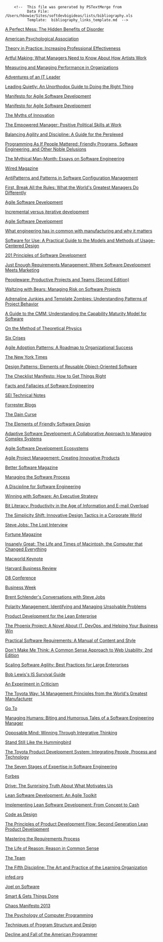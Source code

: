         <!--  This file was generated by PSTextMerge from
              Data File: /Users/hbowie/Sites/softdevbigideas/lists/bibliography.xls
              Template:  bibliography_links_template.md  -->

[A Perfect Mess: The Hidden Benefits of Disorder][abrahamson-freeman-2006]

[abrahamson-freeman-2006]: bibliography.html#abrahamson-freeman-2006

[American Psychological Association][apa-multitask-2006]

[apa-multitask-2006]: bibliography.html#apa-multitask-2006

[Theory in Practice: Increasing Professional Effectiveness][argyris-schon-1974]

[argyris-schon-1974]: bibliography.html#argyris-schon-1974

[Artful Making: What Managers Need to Know About How Artists Work][austin-devin-2003]

[austin-devin-2003]: bibliography.html#austin-devin-2003

[Measuring and Managing Performance in Organizations][austin-1996]

[austin-1996]: bibliography.html#austin-1996

[Adventures of an IT Leader][austin-et-al-2009]

[austin-et-al-2009]: bibliography.html#austin-et-al-2009

[Leading Quietly: An Unorthodox Guide to Doing the Right Thing][badaracco-2002]

[badaracco-2002]: bibliography.html#badaracco-2002

[Manifesto for Agile Software Development][beck-et-al-2001-p]

[beck-et-al-2001-p]: bibliography.html#beck-et-al-2001-p

[Manifesto for Agile Software Development][beck-et-al-2001]

[beck-et-al-2001]: bibliography.html#beck-et-al-2001

[The Myths of Innovation][berkun-2007]

[berkun-2007]: bibliography.html#berkun-2007

[The Empowered Manager: Positive Political Skills at Work][block-1987]

[block-1987]: bibliography.html#block-1987

[Balancing Agility and Discipline: A Guide for the Perplexed][boehm-turner-2003]

[boehm-turner-2003]: bibliography.html#boehm-turner-2003

[Programming As If People Mattered: Friendly Programs, Software Engineering, and Other Noble Delusions][borenstein-1991]

[borenstein-1991]: bibliography.html#borenstein-1991

[The Mythical Man-Month: Essays on Software Engineering][brooks-1975]

[brooks-1975]: bibliography.html#brooks-1975

[Wired Magazine][brooks-2010]

[brooks-2010]: bibliography.html#brooks-2010

[AntiPatterns and Patterns in Software Configuration Management][brown-et-al-1999]

[brown-et-al-1999]: bibliography.html#brown-et-al-1999

[First, Break All the Rules: What the World's Greatest Managers Do Differently][buckingham-et-al-1999]

[buckingham-et-al-1999]: bibliography.html#buckingham-et-al-1999

[Agile Software Development][cockburn-2002]

[cockburn-2002]: bibliography.html#cockburn-2002

[Incremental versus iterative development][cockburn-2007]

[cockburn-2007]: bibliography.html#cockburn-2007

[Agile Software Development][cockburn-2001]

[cockburn-2001]: bibliography.html#cockburn-2001

[What engineering has in common with manufacturing and why it matters][cockburn-2006]

[cockburn-2006]: bibliography.html#cockburn-2006

[Software for Use: A Practical Guide to the Models and Methods of Usage-Centered Design][constantine-lockwood-1999]

[constantine-lockwood-1999]: bibliography.html#constantine-lockwood-1999

[201 Principles of Software Development][davis-1995]

[davis-1995]: bibliography.html#davis-1995

[Just Enough Requirements Management: Where Software Development Meets Marketing][davis-2005]

[davis-2005]: bibliography.html#davis-2005

[Peopleware: Productive Projects and Teams (Second Edition)][demarco-1999]

[demarco-1999]: bibliography.html#demarco-1999

[Waltzing with Bears: Managing Risk on Software Projects][demarco-lister-2003]

[demarco-lister-2003]: bibliography.html#demarco-lister-2003

[Adrenaline Junkies and Template Zombies: Understanding Patterns of Project Behavior][demarco-et-al-2008]

[demarco-et-al-2008]: bibliography.html#demarco-et-al-2008

[A Guide to the CMM: Understanding the Capability Maturity Model for Software][dymond-1995]

[dymond-1995]: bibliography.html#dymond-1995

[On the Method of Theoretical Physics][einstein-1933]

[einstein-1933]: bibliography.html#einstein-1933

[Six Crises][nixon-1962]

[nixon-1962]: bibliography.html#nixon-1962

[Agile Adoption Patterns: A Roadmap to Organizational Success][elssamadisy-2008]

[elssamadisy-2008]: bibliography.html#elssamadisy-2008

[The New York Times][nytimes-2007]

[nytimes-2007]: bibliography.html#nytimes-2007

[Design Patterns: Elements of Reusable Object-Oriented Software][gamma-et-al-1994]

[gamma-et-al-1994]: bibliography.html#gamma-et-al-1994

[The Checklist Manifesto: How to Get Things Right][gawande-2011]

[gawande-2011]: bibliography.html#gawande-2011

[Facts and Fallacies of Software Engineering][glass-2003]

[glass-2003]: bibliography.html#glass-2003

[SEI Technical Notes][sei-2008]

[sei-2008]: bibliography.html#sei-2008

[Forrester Blogs][gualtieri-2009]

[gualtieri-2009]: bibliography.html#gualtieri-2009

[The Dain Curse][hammett-1929]

[hammett-1929]: bibliography.html#hammett-1929

[The Elements of Friendly Software Design][heckel-1994]

[heckel-1994]: bibliography.html#heckel-1994

[Adaptive Software Development: A Collaborative Approach to Managing Complex Systems][highsmith-1999]

[highsmith-1999]: bibliography.html#highsmith-1999

[Agile Software Development Ecosystems][highsmith-2002]

[highsmith-2002]: bibliography.html#highsmith-2002

[Agile Project Management: Creating Innovative Products][highsmith-2004]

[highsmith-2004]: bibliography.html#highsmith-2004

[Better Software Magazine][highsmith-2007-11]

[highsmith-2007-11]: bibliography.html#highsmith-2007-11

[Managing the Software Process][humphrey-1989]

[humphrey-1989]: bibliography.html#humphrey-1989

[A Discipline for Software Engineering][humphrey-1995]

[humphrey-1995]: bibliography.html#humphrey-1995

[Winning with Software: An Executive Strategy][humphrey-2002]

[humphrey-2002]: bibliography.html#humphrey-2002

[Bit Literacy: Productivity in the Age of Information and E-mail Overload][hurst-2007]

[hurst-2007]: bibliography.html#hurst-2007

[The Simplicity Shift: Innovative Design Tactics in a Corporate World][jenson-2002]

[jenson-2002]: bibliography.html#jenson-2002

[Steve Jobs: The Lost Interview][jobs-1995]

[jobs-1995]: bibliography.html#jobs-1995

[Fortune Magazine][jobs-2000]

[jobs-2000]: bibliography.html#jobs-2000

[Insanely Great: The Life and Times of Macintosh, the Computer that Changed Everything][jobs-2000-insanely]

[jobs-2000-insanely]: bibliography.html#jobs-2000-insanely

[Macworld Keynote][jobs-2007]

[jobs-2007]: bibliography.html#jobs-2007

[Harvard Business Review][jobs-2011]

[jobs-2011]: bibliography.html#jobs-2011

[D8 Conference][jobs-2010]

[jobs-2010]: bibliography.html#jobs-2010

[Business Week][jobs-1998]

[jobs-1998]: bibliography.html#jobs-1998

[Brent Schlender's Conversations with Steve Jobs][jobs-2004]

[jobs-2004]: bibliography.html#jobs-2004

[Polarity Management: Identifying and Managing Unsolvable Problems][johnson-1992]

[johnson-1992]: bibliography.html#johnson-1992

[Product Development for the Lean Enterprise][kennedy-2003]

[kennedy-2003]: bibliography.html#kennedy-2003

[The Phoenix Project: A Novel About IT, DevOps, and Helping Your Business Win][kim-et-al-2013]

[kim-et-al-2013]: bibliography.html#kim-et-al-2013

[Practical Software Requirements: A Manual of Content and Style][kovitz-1999]

[kovitz-1999]: bibliography.html#kovitz-1999

[Don't Make Me Think: A Common Sense Approach to Web Usability, 2nd Edition][krug-2005]

[krug-2005]: bibliography.html#krug-2005

[Scaling Software Agility: Best Practices for Large Enterprises][leffingwell-2007]

[leffingwell-2007]: bibliography.html#leffingwell-2007

[Bob Lewis's IS Survival Guide][lewis-1999]

[lewis-1999]: bibliography.html#lewis-1999

[An Experiment in Criticism][lewis-1961]

[lewis-1961]: bibliography.html#lewis-1961

[The Toyota Way: 14 Management Principles from the World's Greatest Manufacturer][liker-2003]

[liker-2003]: bibliography.html#liker-2003

[Go To][lohr-2002]

[lohr-2002]: bibliography.html#lohr-2002

[Managing Humans: Biting and Humorous Tales of a Software Engineering Manager][lopp-2007]

[lopp-2007]: bibliography.html#lopp-2007

[Opposable Mind: Winning Through Integrative Thinking][martin-2009]

[martin-2009]: bibliography.html#martin-2009

[Stand Still Like the Hummingbird][miller-1962]

[miller-1962]: bibliography.html#miller-1962

[The Toyota Product Development System: Integrating People, Process and Technology][morgan-liker-2006]

[morgan-liker-2006]: bibliography.html#morgan-liker-2006

[The Seven Stages of Expertise in Software Engineering][page-jones-1998]

[page-jones-1998]: bibliography.html#page-jones-1998

[Forbes][phillips-2009]

[phillips-2009]: bibliography.html#phillips-2009

[Drive: The Surprising Truth About What Motivates Us][pink-2009]

[pink-2009]: bibliography.html#pink-2009

[Lean Software Development: An Agile Toolkit][poppendieck-2003]

[poppendieck-2003]: bibliography.html#poppendieck-2003

[Implementing Lean Software Development: From Concept to Cash][poppendieck-2006]

[poppendieck-2006]: bibliography.html#poppendieck-2006

[Code as Design][reeves-1992]

[reeves-1992]: bibliography.html#reeves-1992

[The Principles of Product Development Flow: Second Generation Lean Product Development][reinertsen-2012]

[reinertsen-2012]: bibliography.html#reinertsen-2012

[Mastering the Requirements Process][robertson-1999]

[robertson-1999]: bibliography.html#robertson-1999

[The Life of Reason: Reason in Common Sense][santayana-1906]

[santayana-1906]: bibliography.html#santayana-1906

[The Team][schembechler-1983]

[schembechler-1983]: bibliography.html#schembechler-1983

[The Fifth Discipline: The Art and Practice of the Learning Organization][senge-1990]

[senge-1990]: bibliography.html#senge-1990

[infed.org][smith-2013]

[smith-2013]: bibliography.html#smith-2013

[Joel on Software][spolsky-2004]

[spolsky-2004]: bibliography.html#spolsky-2004

[Smart & Gets Things Done][spolsky-2007]

[spolsky-2007]: bibliography.html#spolsky-2007

[Chaos Manifesto 2013][standish-2013]

[standish-2013]: bibliography.html#standish-2013

[The Psychology of Computer Programming][weinberg-1971]

[weinberg-1971]: bibliography.html#weinberg-1971

[Techniques of Program Structure and Design][yourdon-1976]

[yourdon-1976]: bibliography.html#yourdon-1976

[Decline and Fall of the American Programmer][yourdon-1992]

[yourdon-1992]: bibliography.html#yourdon-1992
